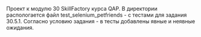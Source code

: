 Проект к модулю 30 SkillFactory курса QAP.
В директории распологается файл test_selenium_petfriends - с тестами для задания 30.5.1.
Согласно условию задания - в тесты добавлены явные и неявные ожидания.
